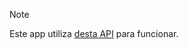 > [!NOTE]
> Este app utiliza [desta API](https://github.com/matheuscristian/API-SpringBoot) para funcionar.
